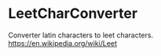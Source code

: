 # LeetCharConverter
Converter latin characters to leet characters. https://en.wikipedia.org/wiki/Leet
